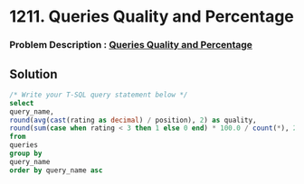 # 1211. Queries Quality and Percentage
### Problem Description : [Queries Quality and Percentage](https://leetcode.com/problems/queries-quality-and-percentage/description/?envType=study-plan-v2&envId=top-sql-50)
## Solution
```sql
/* Write your T-SQL query statement below */
select
query_name,
round(avg(cast(rating as decimal) / position), 2) as quality,
round(sum(case when rating < 3 then 1 else 0 end) * 100.0 / count(*), 2) as poor_query_percentage
from
queries
group by
query_name
order by query_name asc
